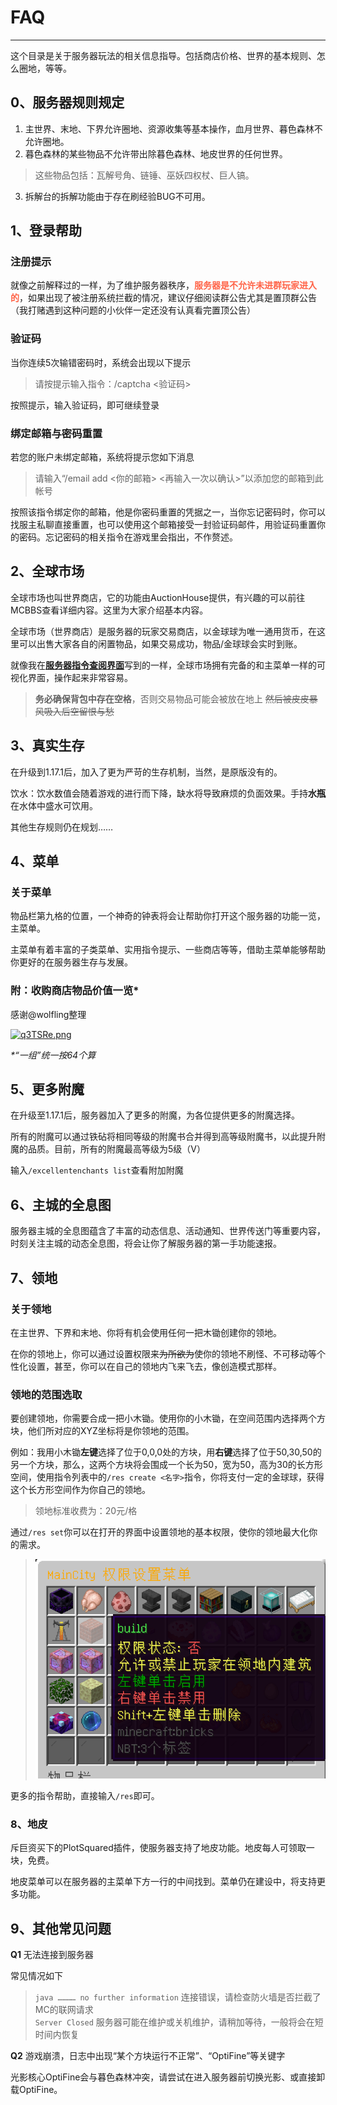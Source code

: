 # FAQ
-----
这个目录是关于服务器玩法的相关信息指导。包括商店价格、世界的基本规则、怎么圈地，等等。

## 0、服务器规则规定
1. 主世界、末地、下界允许圈地、资源收集等基本操作，血月世界、暮色森林不允许圈地。
2. 暮色森林的某些物品不允许带出除暮色森林、地皮世界的任何世界。
> 这些物品包括：瓦解号角、链锤、巫妖四权杖、巨人镐。
3. 拆解台的拆解功能由于存在刷经验BUG不可用。


## 1、登录帮助
### 注册提示
就像之前解释过的一样，为了维护服务器秩序，<font color="FF6347">**服务器是不允许未进群玩家进入的**</font>，如果出现了被注册系统拦截的情况，建议仔细阅读群公告尤其是置顶群公告（我打赌遇到这种问题的小伙伴一定还没有认真看完置顶公告）
### 验证码
当你连续5次输错密码时，系统会出现以下提示

> 请按提示输入指令：/captcha <验证码>

按照提示，输入验证码，即可继续登录
### 绑定邮箱与密码重置
若您的账户未绑定邮箱，系统将提示您如下消息
> 请输入“/email add <你的邮箱> <再输入一次以确认>”以添加您的邮箱到此帐号

按照该指令绑定你的邮箱，他是你密码重置的凭据之一，当你忘记密码时，你可以找服主私聊直接重置，也可以使用这个邮箱接受一封验证码邮件，用验证码重置你的密码。忘记密码的相关指令在游戏里会指出，不作赘述。
## 2、全球市场
全球市场也叫世界商店，它的功能由AuctionHouse提供，有兴趣的可以前往MCBBS查看详细内容。这里为大家介绍基本内容。

全球市场（世界商店）是服务器的玩家交易商店，以金球球为唯一通用货币，在这里可以出售大家各自的闲置物品，如果交易成功，物品/金球球会实时到账。

就像我在[**服务器指令查阅界面**](commands.md)写到的一样，全球市场拥有完备的和主菜单一样的可视化界面，操作起来非常容易。

> **务必确保背包中存在空格**，否则交易物品可能会被放在地上 <del>然后被皮皮暴风吸入后空留恨与愁</div>

## 3、真实生存

在升级到1.17.1后，加入了更为严苛的生存机制，当然，是原版没有的。

饮水：饮水数值会随着游戏的进行而下降，缺水将导致麻烦的负面效果。手持**水瓶**在水体中盛水可饮用。

其他生存规则仍在规划……

## 4、菜单
### 关于菜单
物品栏第九格的位置，一个神奇的钟表将会让帮助你打开这个服务器的功能一览，主菜单。

主菜单有着丰富的子类菜单、实用指令提示、一些商店等等，借助主菜单能够帮助你更好的在服务器生存与发展。
### 附：收购商店物品价值一览*
感谢@wolfling整理

[![q3TSRe.png](https://s1.ax1x.com/2022/03/24/q3TSRe.png)](https://imgtu.com/i/q3TSRe)

_*“一组”统一按64个算_

## 5、更多附魔

在升级至1.17.1后，服务器加入了更多的附魔，为各位提供更多的附魔选择。

所有的附魔可以通过铁砧将相同等级的附魔书合并得到高等级附魔书，以此提升附魔的品质。目前，所有的附魔最高等级为5级（V）

输入`/excellentenchants list`查看附加附魔

## 6、主城的全息图
服务器主城的全息图蕴含了丰富的动态信息、活动通知、世界传送门等重要内容，时刻关注主城的动态全息图，将会让你了解服务器的第一手功能速报。

## 7、领地
### 关于领地
在主世界、下界和末地、你将有机会使用任何一把木锄创建你的领地。

在你的领地上，你可以通过设置权限来<del>为所欲为</del>使你的领地不刷怪、不可移动等个性化设置，甚至，你可以在自己的领地内飞来飞去，像创造模式那样。

### 领地的范围选取
要创建领地，你需要合成一把小木锄。使用你的小木锄，在空间范围内选择两个方块，他们所对应的XYZ坐标将是你领地的范围。

例如：我用小木锄**左键**选择了位于0,0,0处的方块，用**右键**选择了位于50,30,50的另一个方块，那么，这两个方块将会围成一个长为50，宽为50，高为30的长方形空间，使用指令列表中的`/res create <名字>`指令，你将支付一定的金球球，获得这个长方形空间作为你自己的领地。

> 领地标准收费为：20元/格

通过`/res set`你可以在打开的界面中设置领地的基本权限，使你的领地最大化你的需求。

> ![img](residenceset.png)

更多的指令帮助，直接输入`/res`即可。

### 8、地皮

斥巨资买下的PlotSquared插件，使服务器支持了地皮功能。地皮每人可领取一块，免费。

地皮菜单可以在服务器的主菜单下方一行的中间找到。菜单仍在建设中，将支持更多功能。

## 9、其他常见问题
**Q1** 无法连接到服务器

常见情况如下
> `java ………… no further information` 连接错误，请检查防火墙是否拦截了MC的联网请求</br>
> `Server Closed` 服务器可能在维护或关机维护，请稍加等待，一般将会在短时间内恢复

**Q2** 游戏崩溃，日志中出现“某个方块运行不正常”、“OptiFine”等关键字

光影核心OptiFine会与暮色森林冲突，请尝试在进入服务器前切换光影、或直接卸载OptiFine。
